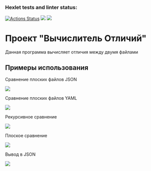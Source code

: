 ### Hexlet tests and linter status:
[![Actions Status](https://github.com/RainbowCake1/frontend-project-46/workflows/hexlet-check/badge.svg)](https://github.com/RainbowCake1/frontend-project-46/actions)
<a href="https://codeclimate.com/github/RainbowCake1/frontend-project-46/maintainability"><img src="https://api.codeclimate.com/v1/badges/64aec53012a69e511db0/maintainability" /></a>
<a href="https://codeclimate.com/github/RainbowCake1/frontend-project-46/test_coverage"><img src="https://api.codeclimate.com/v1/badges/64aec53012a69e511db0/test_coverage" /></a>

<h1>Проект "Вычислитель Отличий"</h1>
<p>Данная программа вычисляет отличия между двумя файлами</p>

<h2>Примеры использования</h2>
<p>Сравнение плоских файлов JSON</p>
<a href="https://asciinema.org/a/EjXsHtFbXcOK8gy1uSBoUB0mc" target="_blank"><img src="https://asciinema.org/a/EjXsHtFbXcOK8gy1uSBoUB0mc.svg" /></a>

<p>Сравнение плоских файлов YAML</p>
<a href="https://asciinema.org/a/RlnALPYIdR0ndHFRo9E1BA74y" target="_blank"><img src="https://asciinema.org/a/RlnALPYIdR0ndHFRo9E1BA74y.svg" /></a>

<p>Рекурсивное сравнение</p>
<a href="https://asciinema.org/a/RFfHwudK1G5vLpyxuPxwTfXiX" target="_blank"><img src="https://asciinema.org/a/RFfHwudK1G5vLpyxuPxwTfXiX.svg" /></a>

<p>Плоское сравнение</p>
<a href="https://asciinema.org/a/w6zZPIObCSovxmSdFDXcFPYsa" target="_blank"><img src="https://asciinema.org/a/w6zZPIObCSovxmSdFDXcFPYsa.svg" /></a>

<p>Вывод в JSON</p>
<a href="https://asciinema.org/a/SehAEu7g9oVnRRjorskFQoelg" target="_blank"><img src="https://asciinema.org/a/SehAEu7g9oVnRRjorskFQoelg.svg" /></a>